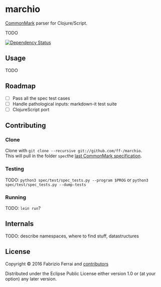 # marchio

[CommonMark](http://commonmark.org/) parser for Clojure/Script.

TODO

[![Dependency Status](https://www.versioneye.com/user/projects/57df6c1b037c2000458f785a/badge.svg?style=flat-square)](https://www.versioneye.com/user/projects/57df6c1b037c2000458f785a)

## Usage

TODO

## Roadmap

- [ ] Pass all the spec test cases
- [ ] Handle pathological inputs: markdown-it test suite
- [ ] ClojureScript port

## Contributing

### Clone

Clone with `git clone --recursive git://github.com/ff-/marchio`.  
This will pull in the folder `spec`the 
[last CommonMark specification](https://github.com/jgm/CommonMark). 

### Testing

TODO:
`python3 spec/test/spec_tests.py --program $PROG`
or
`python3 spec/test/spec_tests.py --dump-tests`

### Running

TODO: `lein run`?

## Internals

TODO: describe namespaces, where to find stuff, datastructures

## License

Copyright © 2016 Fabrizio Ferrai and 
[contributors](https://github.com/ff-/marchio/graphs/contributors)

Distributed under the Eclipse Public License either version 1.0 or (at
your option) any later version.
